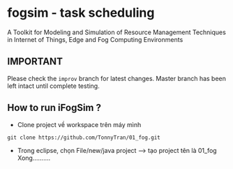 # fogsim - task scheduling
A Toolkit for Modeling and Simulation of Resource Management Techniques in Internet of Things, Edge and Fog Computing Environments

## IMPORTANT
Please check the `improv` branch for latest changes. Master branch has been left intact until complete testing.

## How to run iFogSim ?

* Clone project về workspace trên máy mình
```
git clone https://github.com/TonnyTran/01_fog.git
```
* Trong eclipse, chọn File/new/java project --> tạo project tên  là 01_fog
Xong..........


